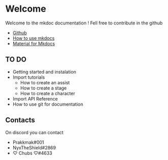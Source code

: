 # Welcome

Welcome to the mkdoc documentation ! Fell free to contribute in the github

 - [Github](https://github.com/FraytoolsDocumentation/docs)
 - [How to use mkdocs](https://www.mkdocs.org/user-guide/writing-your-docs/) 
 - [Material for Mkdocs](https://squidfunk.github.io/mkdocs-material/setup/changing-the-colors/)
 
## TO DO
- Getting started and instalation
- Import tutorials
	- How to create an assist
	- How to create a stage
	- How to create a character
- Import API Reference
- How to use git for documentation

## Contacts
On discord you can contact
- Prakkmak#001
- NyxTheShield#2869
- ♡ Chubs ♡#4633